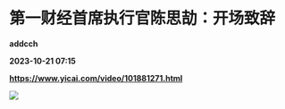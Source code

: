 # 第一财经首席执行官陈思劼：开场致辞
**addcch**

**2023-10-21 07:15**

**https://www.yicai.com/video/101881271.html**

![](http://imgcdn.yicai.com/vms-new/2023/10/518e23b0-5d96-4ffc-a4a1-e0ed2ef6d347.jpg)